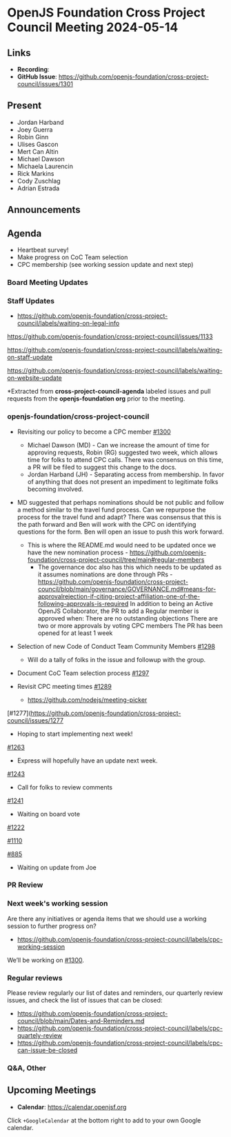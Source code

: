 # OpenJS Foundation Cross Project Council Meeting 2024-05-14

## Links

* **Recording**:
* **GitHub Issue**: https://github.com/openjs-foundation/cross-project-council/issues/1301

## Present

* Jordan Harband
* Joey Guerra
* Robin Ginn
* Ulises Gascon
* Mert Can Altin
* Michael Dawson
* Michaela Laurencin
* Rick Markins
* Cody Zuschlag
* Adrian Estrada

## Announcements

## Agenda

* Heartbeat survey!
* Make progress on CoC Team selection
* CPC membership (see working session update and next step)

### Board Meeting Updates

### Staff Updates

- https://github.com/openjs-foundation/cross-project-council/labels/waiting-on-legal-info

https://github.com/openjs-foundation/cross-project-council/issues/1133  

https://github.com/openjs-foundation/cross-project-council/labels/waiting-on-staff-update

https://github.com/openjs-foundation/cross-project-council/labels/waiting-on-website-update

*Extracted from **cross-project-council-agenda** labeled issues and pull requests from the **openjs-foundation org** prior to the meeting.

### openjs-foundation/cross-project-council

* Revisiting our policy to become a CPC member 
[#1300](https://github.com/openjs-foundation/cross-project-council/issues/1300)
   * Michael Dawson (MD) - Can we increase the amount of time for approving requests, Robin (RG) suggested two week, which allows time for folks to attend CPC calls.  There was consensus on this time, a PR will be filed to suggest this change to the docs. 
  * Jordan Harband (JH) - Separating access from membership. In favor of anything that does not present an impediment to legitimate folks becoming involved. 
* MD suggested that perhaps nominations should be not public and follow a method similar to the travel fund process. Can we repurpose the process for the travel fund and adapt? There was consensus that this is the path forward and Ben will work with the CPC on identifying questions for the form. Ben will open an issue to push this work forward. 
  * This is where the README.md would need to be updated once we have the new nomination process - https://github.com/openjs-foundation/cross-project-council/tree/main#regular-members
    * The governance doc also has this which needs to be updated as it assumes nominations are done through PRs - https://github.com/openjs-foundation/cross-project-council/blob/main/governance/GOVERNANCE.md#means-for-approvalrejection-if-citing-project-affiliation-one-of-the-following-approvals-is-required
In addition to being an Active OpenJS Collaborator, the PR to add a Regular member is approved when:
There are no outstanding objections
There are two or more approvals by voting CPC members
The PR has been opened for at least 1 week




* Selection of new Code of Conduct Team Community Members [#1298](https://github.com/openjs-foundation/cross-project-council/issues/1298)
   * Will do a tally of folks in the issue and followup with the group. 

* Document CoC Team selection process [#1297](https://github.com/openjs-foundation/cross-project-council/issues/1297)

* Revisit CPC meeting times [#1289](https://github.com/openjs-foundation/cross-project-council/issues/1289)
   * https://github.com/nodejs/meeting-picker


[#1277](https://github.com/openjs-foundation/cross-project-council/issues/1277
   * Hoping to start implementing next week!

[#1263](https://github.com/openjs-foundation/cross-project-council/issues/1263)
   * Express will hopefully have an update next week. 

[#1243](https://github.com/openjs-foundation/cross-project-council/issues/1243)
   * Call for folks to review comments  

[#1241](https://github.com/openjs-foundation/cross-project-council/issues/1241)
   * Waiting on board vote

[#1222](https://github.com/openjs-foundation/cross-project-council/issues/1122)

[#1110](https://github.com/openjs-foundation/cross-project-council/issues/1110)

[#885](https://github.com/openjs-foundation/cross-project-council/issues/885)
   * Waiting on update from Joe

### PR Review

### Next week's working session

Are there any initiatives or agenda items that we should use a working session to further progress on?
- https://github.com/openjs-foundation/cross-project-council/labels/cpc-working-session

We’ll be working on [#1300](https://github.com/openjs-foundation/cross-project-council/issues/1300).

### Regular reviews

Please review regularly our list of dates and reminders, our quarterly review issues, and check the list of issues that can be closed:

- https://github.com/openjs-foundation/cross-project-council/blob/main/Dates-and-Reminders.md
- https://github.com/openjs-foundation/cross-project-council/labels/cpc-quartely-review
- https://github.com/openjs-foundation/cross-project-council/labels/cpc-can-issue-be-closed

### Q&A, Other

## Upcoming Meetings

* **Calendar**: <https://calendar.openjsf.org>

Click `+GoogleCalendar` at the bottom right to add to your own Google calendar.

